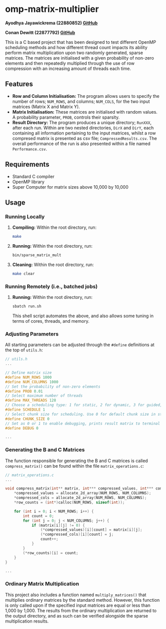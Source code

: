 # omp-matrix-multiplier

**Ayodhya Jayawickrema (22880852) [GitHub](https://github.com/conanpodewitt)**

**Conan Dewitt (22877792) [GitHub](https://github.com/Ayodhya27)**

This is a C based project that has been designed to test different OpenMP scheduling methods and how different thread count impacts its ability perform matrix multiplication upon two randomly generated, sparse matrices. The matrices are initialised with a given probability of non-zero elements and then repeatedly multiplied through the use of row compression with an increasing amount of threads each time.

## Features
- **Row and Column Initialisation:** The program allows users to specify the number of rows; `NUM_ROWS`, and columns; `NUM_COLS`, for the two input matrices (Matrix X and Matrix Y).
- **Matrix Initialisation:** These matrices are initialised with random values. A probability parameter, `PROB`, controls their sparsity.
- **Result Directory:** The program produces a unique directory; `RunXXX`, after each run. Within are two nested directories, `DirX` and `DirY`, each containing all information pertaining to the input matrices, whilst a row compresed matrix is presented as csv file; `CompressedResults.csv`. The overall performance of the run is also presented within a file named `Performance.csv`. 

## Requirements
- Standard C compiler
- OpenMP library
- Super Computer for matrix sizes above 10,000 by 10,000

## Usage
### Running Locally
1. **Compiling:** Within the root directory, run:
   ```sh
   make
   ```
2. **Running:** Within the root directory, run:
   ```sh
   bin/sparse_matrix_mult
   ```
3. **Cleaning:** Within the root directory, run:
   ```sh
   make clear
   ```

### Running Remotely (i.e., batched jobs)
1. **Running:** Within the root directory, run:
   ```sh
   sbatch run.sh
   ```
   This shell script automates the above, and also allows some tuning in terms of cores, threads, and memory.

### Adjusting Parameters
All starting parameters can be adjusted through the `#define` definitions at the top of `utils.h`:
```c
// utils.h
...

// Define matrix size
#define NUM_ROWS 1000
#define NUM_COLUMNS 1000
// Set the probability of non-zero elements
#define PROB 0.01
// Select maximum number of threads
#define MAX_THREADS 128
// Choose a scheduling type: 1 for static, 2 for dynamic, 3 for guided, 4 for auto
#define SCHEDULE 1
// Select chunk size for scheduling. Use 0 for default chunk size in static, dynamic, and guided schedules (ignored in auto)
#define CHUNK_SIZE 0
// Set as 0 or 1 to enable debugging, prints result matrix to terminal
#define DEBUG 0

...
```

### Generating the B and C Matrices
The function responsible for generating the B and C matrices is called `compress_matrix()` can be found within the file `matrix_operations.c`:
```c
// matrix_operations.c
...

void compress_matrix(int** matrix, int*** compressed_values, int*** compressed_cols, int** row_counts) {
    *compressed_values = allocate_2d_array(NUM_ROWS, NUM_COLUMNS);
    *compressed_cols = allocate_2d_array(NUM_ROWS, NUM_COLUMNS);
    *row_counts = (int*)calloc(NUM_ROWS, sizeof(int));

    for (int i = 0; i < NUM_ROWS; i++) {
        int count = 0;
        for (int j = 0; j < NUM_COLUMNS; j++) {
            if (matrix[i][j] != 0) {
                (*compressed_values)[i][count] = matrix[i][j];
                (*compressed_cols)[i][count] = j;
                count++;
            }
        }
        (*row_counts)[i] = count;
    }
}

...
```

### Ordinary Matrix Multiplication
This project also includes a function named `multiply_matrices()` that multiplies ordinary matrices by the standard method. However, this function is only called upon if the specified input matrices are equal or less than 1,000 by 1,000. The results from the ordinary multiplication are returned to the output directory, and as such can be verified alongside the sparse multiplication results.
